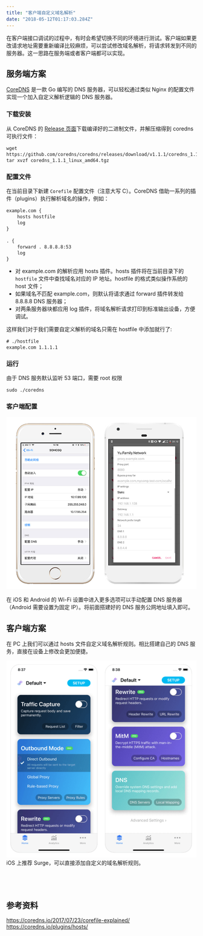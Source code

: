 ```yaml
---
title: "客户端自定义域名解析"
date: "2018-05-12T01:17:03.284Z"
---
```


在客户端接口调试的过程中，有时会希望切换不同的环境进行测试。客户端如果更改请求地址需要重新编译比较麻烦，可以尝试修改域名解析，将请求转发到不同的服务器。这一思路在服务端或者客户端都可以实现。

## 服务端方案

[CoreDNS](https://github.com/coredns/coredns) 是一款 Go 编写的 DNS 服务器，可以轻松通过类似 Nginx 的配置文件实现一个加入自定义解析逻辑的 DNS 服务器。

### 下载安装

从 CoreDNS 的 [Release 页面](https://github.com/coredns/coredns/releases)下载编译好的二进制文件，并解压缩得到 coredns 可执行文件：

```
wget https://github.com/coredns/coredns/releases/download/v1.1.1/coredns_1.1.1_linux_amd64.tgz
tar xvzf coredns_1.1.1_linux_amd64.tgz
```

###  配置文件

在当前目录下新建 `Corefile` 配置文件（注意大写 C）。CoreDNS 借助一系列的插件（plugins）执行解析域名的操作，例如：

```
example.com {
    hosts hostfile
    log
}

. {
    forward . 8.8.8.8:53
    log
}
```

* 对 example.com 的解析应用 hosts 插件。hosts 插件将在当前目录下的`hostfile` 文件中查找域名对应的 IP 地址。hostfile 的格式类似操作系统的 host 文件；
* 如果域名不匹配 example.com，则默认将请求通过 forward 插件转发给 8.8.8.8 DNS 服务器；
* 对两条服务器块都应用 log 插件，将域名解析请求打印到标准输出设备，方便调试。

这样我们对于我们需要自定义解析的域名只需在 hostfile 中添加就行了:

```
# ./hostfile
example.com 1.1.1.1
```

### 运行

由于 DNS 服务默认监听 53 端口，需要 root 权限

```
sudo ./coredns
```

### 客户端配置

![dns settings](./ios-android-network-setting.jpg)

在 iOS 和 Android 的 Wi-Fi 设置中进入更多选项可以手动配置 DNS 服务器（Android 需要设置为固定 IP）。将前面搭建好的 DNS 服务公网地址填入即可。

## 客户端方案
在 PC 上我们可以通过 hosts 文件自定义域名解析规则。相比搭建自己的 DNS 服务，直接在设备上修改会更加便捷。

![surge](./ios-surge.png)
iOS 上推荐 Surge，可以直接添加自定义的域名解析规则。 

<a href="https://itunes.apple.com/cn/app/surge-3-web-developer-tool/id1329879957?mt=8" style="display:inline-block;overflow:hidden;background:url(https://linkmaker.itunes.apple.com/assets/shared/badges/zh-cht/appstore-lrg.svg) no-repeat;width:135px;height:40px;background-size:contain;"></a>

## 参考资料
https://coredns.io/2017/07/23/corefile-explained/
https://coredns.io/plugins/hosts/
 